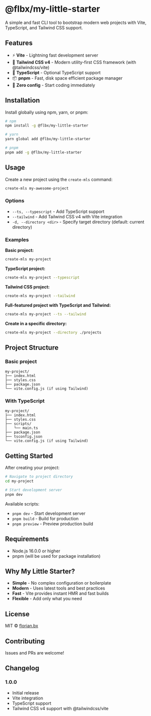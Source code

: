 # @flbx/my-little-starter

A simple and fast CLI tool to bootstrap modern web projects with Vite, TypeScript, and Tailwind CSS support.

## Features

- ⚡️ **Vite** - Lightning fast development server
- 🎨 **Tailwind CSS v4** - Modern utility-first CSS framework (with @tailwindcss/vite)
- 📝 **TypeScript** - Optional TypeScript support
- 📦 **pnpm** - Fast, disk space efficient package manager
- 🚀 **Zero config** - Start coding immediately

## Installation

Install globally using npm, yarn, or pnpm:

```bash
# npm
npm install -g @flbx/my-little-starter

# yarn
yarn global add @flbx/my-little-starter

# pnpm
pnpm add -g @flbx/my-little-starter
```

## Usage

Create a new project using the `create-mls` command:

```bash
create-mls my-awesome-project
```

### Options

- `--ts, --typescript` - Add TypeScript support
- `--tailwind` - Add Tailwind CSS v4 with Vite integration
- `-d, --directory <dir>` - Specify target directory (default: current directory)

### Examples

**Basic project:**

```bash
create-mls my-project
```

**TypeScript project:**

```bash
create-mls my-project --typescript
```

**Tailwind CSS project:**

```bash
create-mls my-project --tailwind
```

**Full-featured project with TypeScript and Tailwind:**

```bash
create-mls my-project --ts --tailwind
```

**Create in a specific directory:**

```bash
create-mls my-project --directory ./projects
```

## Project Structure

### Basic project

```
my-project/
├── index.html
├── styles.css
├── package.json
└── vite.config.js (if using Tailwind)
```

### With TypeScript

```
my-project/
├── index.html
├── styles.css
├── scripts/
│   └── main.ts
├── package.json
├── tsconfig.json
└── vite.config.js (if using Tailwind)
```

## Getting Started

After creating your project:

```bash
# Navigate to project directory
cd my-project

# Start development server
pnpm dev
```

Available scripts:

- `pnpm dev` - Start development server
- `pnpm build` - Build for production
- `pnpm preview` - Preview production build

## Requirements

- Node.js 16.0.0 or higher
- pnpm (will be used for package installation)

## Why My Little Starter?

- **Simple** - No complex configuration or boilerplate
- **Modern** - Uses latest tools and best practices
- **Fast** - Vite provides instant HMR and fast builds
- **Flexible** - Add only what you need

## License

MIT © [florian.bx](mailto:creek-memoirs.4b@icloud.com)

## Contributing

Issues and PRs are welcome!

## Changelog

### 1.0.0

- Initial release
- Vite integration
- TypeScript support
- Tailwind CSS v4 support with @tailwindcss/vite
